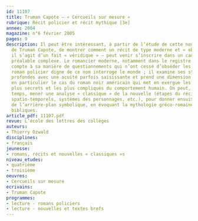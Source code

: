 ```yaml
---
id: 11107
title: Truman Capote – « Cercueils sur mesure »
rubrique: Récit policier et récit mythique [3e]
annee: 2004
magazine: n°6 février 2005
pages: 9
description: Il peut être intéressant, à partir de l’étude de cette nouvelle policière
  de Truman Capote, de montrer comment un récit de type moderne et « objectif » –
  il s’agit d’un fait « véridique » – peut venir s’inscrire dans un cadre mythique
  préalable complexe. Le romancier moderne, notamment dans le registre policier, rend
  compte à sa manière de questionnements qui n’ont cessé d’obséder les hommes. Un
  roman policier digne de ce nom interroge le monde ; il examine ses structures anthropologiques
  profondes avec une acuité parfois saisissante et prend une dimension mythique. C’est
  en particulier le cas du roman noir américain qui met en exergue les aspects les
  plus secrets et les plus compliqués du comportement humain. On peut, dans un premier
  temps, mener une analyse « classique » de la nouvelle (étapes du récit, repères
  spatio-temporels, systèmes des personnages, etc.), pour donner ensuite un aperçu
  de l’arrière-plan symbolique, en évoquant la mythologie gréco-romaine puis les références
  bibliques.
article_pdf: 11107.pdf
revue: L’école des lettres des collèges
auteurs:
- Thierry Ozwald
disciplines:
- français
jeunesse:
- romans, récits et nouvelles « classiques »s
niveau_etudes:
- quatrième
- troisième
oeuvres:
- Cercueils sur mesure
ecrivains:
- Truman Capote
programmes:
- lecture - romans policiers
- lecture - nouvelles et textes brefs
---
```

